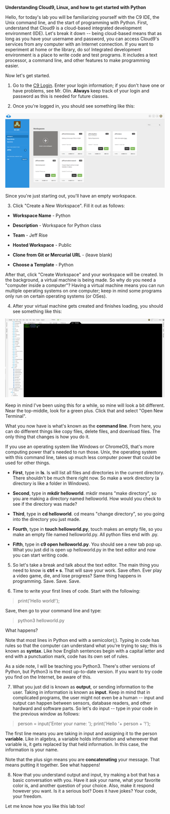**Understanding Cloud9, Linux, and how to get started with Python**

Hello, for today's lab you will be familiarizing yourself with the C9 IDE, the Unix command line, and the start of programming with Python.  First, understand that Cloud9 is a cloud-based integrated development environment (IDE).  Let's break it down -- being cloud-based means that as long as you have your username and password, you can access Cloud9's services from any computer with an Internet connection.  If you want to experiment at home or the library, do so!  Integrated development environment is a place to write code and test programs.  It includes a text processor, a command line, and other features to make programming easier.

Now let's get started.

1. Go to the [C9 Login](https://c9.io/login).  Enter your login information; if you don't have one or have problems, see Mr. Olin.  **Always** keep track of your login and password as this is needed for future classes. 

2. Once you're logged in, you should see something like this:

![workspaces](https://github.com/olindgallet/jeff-rise-class/blob/master/python/lab1/c9workspaces.png)

Since you're just starting out, you'll have an empty workspace.  

3.  Click "Create a New Workspace".  Fill it out as follows:

- **Workspace Name** - Python

- **Description** - Workspace for Python class

- **Team** - Jeff Rise

- **Hosted Workspace** - Public

- **Clone from Git or Mercurial URL** - (leave blank)

- **Choose a Template** - Python

After that, click "Create Workspace" and your workspace will be created.  In the background, a virtual machine is being made.  So why do you need a "computer inside a computer"?  Having a virtual machine means you can run multiple operating systems on one computer; keep in mind some programs only run on certain operating systems (or OSes).

4.  After your virtual machine gets created and finishes loading, you should see something like this:

![c9interior](https://github.com/olindgallet/jeff-rise-class/blob/master/python/lab1/cloud9interior.png)

Keep in mind I've been using this for a while, so mine will look a bit different.  Near the top-middle, look for a green plus.  Click that and select "Open New Terminal".

What you now have is what's known as the **command line**.  From here, you can do different things like copy files, delete files, and download files.  The only thing that changes is how you do it.

If you use an operating system like Windows or ChromeOS, that's more computing power that's needed to run those.  Unix, the operating system with this command line, takes up much less computer power that could be used for other things.

- **First**, type in **ls**.  ls will list all files and directories in the current directory.  There shouldn't be much there right now.  So make a work directory (a directory is like a folder in Windows).

- **Second**, type in **mkdir helloworld**.  mkdir means "make directory", so you are making a directory named helloworld.  How would you check to see if the directory was made?

- **Third**, type in **cd helloworld**.  cd means "change directory", so you going into the directory you just made.

- **Fourth**, type in **touch helloworld.py**, touch makes an empty file, so you make an empty file named helloworld.py.  All python files end with .py.  

- **Fifth**, type in **c9 open helloworld.py**.  You should see a new tab pop up.  What you just did is open up helloworld.py in the text editor and now you can start writing code.

5.  So let's take a break and talk about the text editor.  The main thing you need to know is **ctrl + s**.  That will save your work.  Save often.  Ever play a video game, die, and lose progress?  Same thing happens in programming.  Save.  Save.  Save.

6.  Time to write your first lines of code.  Start with the following:
> print('Hello world!');

Save, then go to your command line and type:
> python3 helloworld.py

What happens?

Note that most lines in Python end with a semicolor(;).  Typing in code has rules so that the computer can understand what you're trying to say; this is known as **syntax**.  Like how English sentences begin with a capital letter and end with a punctuation mark, code has its own set of rules.

As a side note, I will be teaching you Python3.  There's other versions of Python, but Python3 is the most up-to-date version.  If you want to try code you find on the Internet, be aware of this.

7.  What you just did is known as **output**, or sending information to the user.  Taking in information is known as **input**.  Keep in mind that in complicated programs, the user might not even be a human -- input and output can happen between sensors, database readers, and other hardward and software parts.  So let's do input -- type in your code in the previous window as follows:

> person = input('Enter your name: ');
> print('Hello '+ person + '!');

The first line means you are taking in input and assigning it to the person **variable**.  Like in algebra, a variable holds information and whereever that variable is, it gets replaced by that held information.  In this case, the information is your name.

Note that the plus sign means you are **concatenating** your message.  That means putting it together.  See what happens!

8.  Now that you understand output and input, try making a bot that has a basic conversation with you.  Have it ask your name, what your favorite color is, and another question of your choice.  Also, make it respond however you want.  Is it a serious bot?  Does it have jokes?  Your code, your freedom.

Let me know how you like this lab too!
